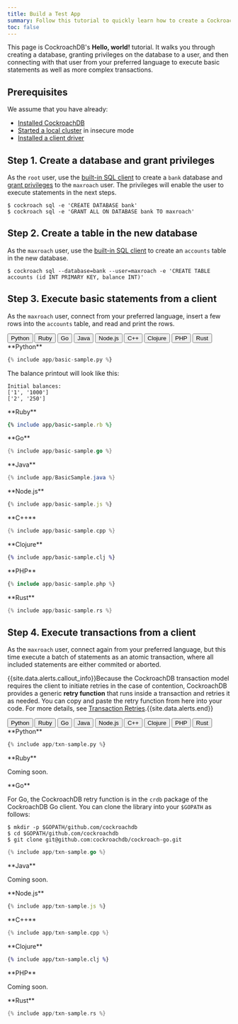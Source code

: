 ```yaml
---
title: Build a Test App
summary: Follow this tutorial to quickly learn how to create a CockroachDB database and connect to it from a client application.
toc: false
---
```


<script>
$(document).ready(function(){
    
	var $filter_button = $('.filter-button');

    $filter_button.on('click', function(){
    	var language = $(this).data('language'), 
    	$current_tab = $('.filter-button.current'), $current_content = $('.filter-content.current');

    	//remove current class from tab and content
    	$current_tab.removeClass('current');
    	$current_content.removeClass('current');

    	//add current class to clicked button and corresponding content block
    	$('.filter-button[data-language="'+language+'"').addClass('current');
    	$('.filter-content[data-language="'+language+'"').addClass('current');
    });
});
</script>

This page is CockroachDB's **Hello, world!** tutorial. It walks you through creating a database, granting privileges on the database to a user, and then connecting with that user from your preferred language to execute basic statements as well as more complex transactions.

<div id="toc"></div>

## Prerequisites

We assume that you have already:

- [Installed CockroachDB](install-cockroachdb.html) 
- [Started a local cluster](start-a-local-cluster.html) in insecure mode
- [Installed a client driver](install-client-drivers.html)
 
## Step 1. Create a database and grant privileges

As the `root` user, use the [built-in SQL client](use-the-built-in-sql-client.html) to create a `bank` database and [grant privileges](grant.html) to the `maxroach` user. The privileges will enable the user to execute statements in the next steps.

~~~ shell
$ cockroach sql -e 'CREATE DATABASE bank'
$ cockroach sql -e 'GRANT ALL ON DATABASE bank TO maxroach'
~~~

## Step 2. Create a table in the new database

As the `maxroach` user, use the [built-in SQL client](use-the-built-in-sql-client.html) to create an `accounts` table in the new database.

~~~ shell
$ cockroach sql --database=bank --user=maxroach -e 'CREATE TABLE accounts (id INT PRIMARY KEY, balance INT)' 
~~~

## Step 3. Execute basic statements from a client

As the `maxroach` user, connect from your preferred language, insert a few rows into the `accounts` table, and read and print the rows.

<div id="step-three-filters" class="filters clearfix">
	<button class="filter-button current" data-language="python">Python</button>
	<button class="filter-button" data-language="ruby">Ruby</button>
	<button class="filter-button" data-language="go">Go</button>
	<button class="filter-button" data-language="java">Java</button>
	<button class="filter-button" data-language="nodejs">Node.js</button>
	<button class="filter-button" data-language="cplusplus">C++</button>
	<button class="filter-button" data-language="clojure">Clojure</button>
	<button class="filter-button" data-language="php">PHP</button>
    <button class="filter-button" data-language="rust">Rust</button>
</div>

<div class="filter-content current" markdown="1" data-language="python">
**Python**

~~~ py
{% include app/basic-sample.py %}
~~~

The balance printout will look like this:

~~~ shell
Initial balances:
['1', '1000']
['2', '250']
~~~
</div>

<div class="filter-content" markdown="1" data-language="ruby">
**Ruby**

~~~ ruby
{% include app/basic-sample.rb %}
~~~
</div>

<div class="filter-content" markdown="1" data-language="go">
**Go**

~~~ go
{% include app/basic-sample.go %}
~~~
</div>

<div class="filter-content" markdown="1" data-language="java">
**Java**

~~~ java
{% include app/BasicSample.java %}
~~~
</div>

<div class="filter-content" markdown="1" data-language="nodejs">
**Node.js**

~~~ js
{% include app/basic-sample.js %}
~~~
</div>

<div class="filter-content" markdown="1" data-language="cplusplus">
**C++**

~~~ cpp
{% include app/basic-sample.cpp %}
~~~
</div>

<div class="filter-content" markdown="1" data-language="clojure">
**Clojure**

~~~ clojure
{% include app/basic-sample.clj %}
~~~
</div>

<div class="filter-content" markdown="1" data-language="php">
**PHP**

~~~ php
{% include app/basic-sample.php %}
~~~
</div>

<div class="filter-content" markdown="1" data-language="rust">
**Rust**

~~~ rust
{% include app/basic-sample.rs %}
~~~
</div>

## Step 4. Execute transactions from a client

As the `maxroach` user, connect again from your preferred language, but this time execute a batch of statements as an atomic transaction, where all included statements are either commited or aborted. 

{{site.data.alerts.callout_info}}Because the CockroachDB transaction model requires the client to initiate retries in the case of contention, CockroachDB provides a generic <strong>retry function</strong> that runs inside a transaction and retries it as needed. You can copy and paste the retry function from here into your code. For more details, see <a href="https://www.cockroachlabs.com/docs/transactions.html#transaction-retries">Transaction Retries</a>.{{site.data.alerts.end}}    

<div id="step-four-filters" class="filters clearfix">
	<button class="filter-button current" data-language="python">Python</button>
	<button class="filter-button" data-language="ruby">Ruby</button>
	<button class="filter-button" data-language="go">Go</button>
	<button class="filter-button" data-language="java">Java</button>
	<button class="filter-button" data-language="nodejs">Node.js</button>
	<button class="filter-button" data-language="cplusplus">C++</button>
	<button class="filter-button" data-language="clojure">Clojure</button>
	<button class="filter-button" data-language="php">PHP</button>
    <button class="filter-button" data-language="rust">Rust</button>
</div>

<div class="filter-content current" markdown="1" data-language="python">
**Python**

~~~ py
{% include app/txn-sample.py %}
~~~
</div>

<div class="filter-content" markdown="1" data-language="ruby">
**Ruby**

Coming soon.
</div>

<div class="filter-content" markdown="1" data-language="go">
**Go**

For Go, the CockroachDB retry function is in the `crdb` package of the CockroachDB Go client. You can clone the library into your `$GOPATH` as follows:

~~~ shell
$ mkdir -p $GOPATH/github.com/cockroachdb 
$ cd $GOPATH/github.com/cockroachdb 
$ git clone git@github.com:cockroachdb/cockroach-go.git
~~~

~~~ go
{% include app/txn-sample.go %}
~~~
</div>

<div class="filter-content" markdown="1" data-language="java">
**Java**

Coming soon.
</div>

<div class="filter-content" markdown="1" data-language="nodejs">
**Node.js**

~~~ js
{% include app/txn-sample.js %}
~~~
</div>

<div class="filter-content" markdown="1" data-language="cplusplus">
**C++**

~~~ cpp
{% include app/txn-sample.cpp %}
~~~
</div>

<div class="filter-content" markdown="1" data-language="clojure">
**Clojure**

~~~ clojure
{% include app/txn-sample.clj %}
~~~
</div>

<div class="filter-content" markdown="1" data-language="php">
**PHP**

Coming soon.
</div>

<div class="filter-content" markdown="1" data-language="rust">
**Rust**

~~~ rust
{% include app/txn-sample.rs %}
~~~
</div>
